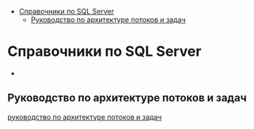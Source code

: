 - [Справочники по SQL Server](#справочники-по-sql-server)
  - [Руководство по архитектуре потоков и задач](#руководство-по-архитектуре-потоков-и-задач)

# Справочники по SQL Server

- [](https://docs.microsoft.com/ru-ru/sql/relational-databases/sql-server-guides?view=sql-server-ver15)

## Руководство по архитектуре потоков и задач

[руководство по архитектуре потоков и задач](https://docs.microsoft.com/ru-ru/sql/relational-databases/thread-and-task-architecture-guide?view=sql-server-ver15)
